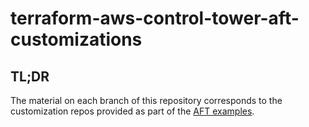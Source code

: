 # terraform-aws-control-tower-aft-customizations

## TL;DR

The material on each branch of this repository corresponds to the customization repos provided as part of the [AFT examples](https://github.com/aws-ia/terraform-aws-control_tower_account_factory/tree/main/sources/aft-customizations-repos).
